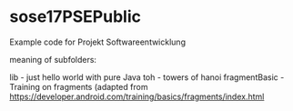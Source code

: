 # sose17PSEPublic
Example code for Projekt Softwareentwicklung


meaning of subfolders:

lib - just hello world with pure Java
toh - towers of hanoi
fragmentBasic - Training on fragments (adapted from https://developer.android.com/training/basics/fragments/index.html

